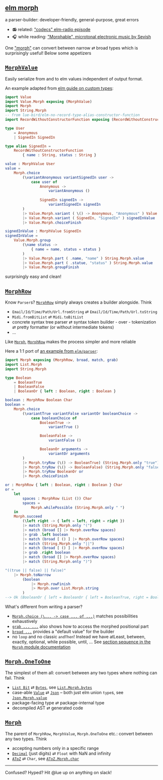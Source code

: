 ## [elm morph](https://dark.elm.dmy.fr/packages/lue-bird/elm-morph/latest/)

a parser-builder: developer-friendly, general-purpose, great errors

  - 📻 related: ["codecs" elm-radio episode](https://elm-radio.com/episode/codecs/)
  - 🎧 while reading: ["Morphable", microtonal electronic music by Sevish](https://www.youtube.com/watch?v=J-JZhCWsk3M&t=330s)

One ["morph"](Morph) can convert between narrow ⇄ broad types which is surprisingly useful!
Below some appetizers

## [`MorphValue`](Value-Morph)

Easily serialize from and to elm values independent of output format.

An example adapted from [elm guide on custom types](https://guide.elm-lang.org/types/custom_types.html):
```elm
import Value
import Value.Morph exposing (MorphValue)
import Morph
import String.Morph
-- from lue-bird/elm-no-record-type-alias-constructor-function
import RecordWithoutConstructorFunction exposing (RecordWithoutConstructorFunction)

type User
    = Anonymous
    | SignedIn SignedIn

type alias SignedIn =
    RecordWithoutConstructorFunction
        { name : String, status : String }

value : MorphValue User
value =
    Morph.choice
        (\variantAnonymous variantSignedIn user ->
            case user of
                Anonymous ->
                    variantAnonymous ()
                
                SignedIn signedIn ->
                    variantSignedIn signedIn
        )
        |> Value.Morph.variant ( \() -> Anonymous, "Anonymous" ) Value.Morph.unit
        |> Value.Morph.variant ( SignedIn, "SignedIn" ) signedInValue
        |> Value.Morph.choiceFinish

signedInValue : MorphValue SignedIn
signedInValue =
    Value.Morph.group
        (\name status ->
            { name = name, status = status }
        )
        |> Value.Morph.part ( .name, "name" ) String.Morph.value
        |> Value.Morph.part ( .statue, "status" ) String.Morph.value
        |> Value.Morph.groupFinish
```
surprisingly easy and clean!

## [`MorphRow`](Morph#MorphRow)

Know `Parser`s? [`MorphRow`](Morph#MorphRow) simply always creates a builder alongside. Think

  - `Email/Id/Time/Path/Url.fromString` ⇄ `Email/Id/Time/Path/Url.toString`
  - `Midi.fromBitList` ⇄ `Midi.toBitList`
  - concrete syntax tree parser ⇄ syntax token builder - over - tokenization ⇄ pretty formatter (or without intermediate tokens)
  - ...

Like [`Morph`](Morph#Morph), [`MorphRow`](Morph#MorphRow) makes the process simpler and more reliable

Here a 1:1 port of [an example from `elm/parser`](https://dark.elm.dmy.fr/packages/elm/parser/latest/Parser#lazy):
```elm
import Morph exposing (MorphRow, broad, match, grab)
import List.Morph
import String.Morph

type Boolean
    = BooleanTrue
    | BooleanFalse
    | BooleanOr { left : Boolean, right : Boolean }

boolean : MorphRow Boolean Char
boolean =
    Morph.choice
        (\variantTrue variantFalse variantOr booleanChoice ->
            case booleanChoice of
                BooleanTrue ->
                    variantTrue ()

                BooleanFalse ->
                    variantFalse ()

                BooleanOr arguments ->
                    variantOr arguments
        )
        |> Morph.tryRow (\() -> BooleanTrue) (String.Morph.only "true")
        |> Morph.tryRow (\() -> BooleanFalse) (String.Morph.only "false")
        |> Morph.tryRow BooleanOr or
        |> Morph.choiceFinish

or : MorphRow { left : Boolean, right : Boolean } Char
or =
    let
        spaces : MorphRow (List ()) Char
        spaces =
            Morph.whilePossible (String.Morph.only " ")
    in
    Morph.succeed
        (\left right -> { left = left, right = right })
        |> match (String.Morph.only "(")
        |> match (broad [] |> Morph.overRow spaces)
        |> grab .left boolean
        |> match (broad [ () ] |> Morph.overRow spaces)
        |> match (String.Morph.only "||")
        |> match (broad [ () ] |> Morph.overRow spaces)
        |> grab .right boolean
        |> match (broad [] |> Morph.overRow spaces)
        |> match (String.Morph.only ")")

"((true || false) || false)"
    |> Morph.toNarrow
        (boolean
            |> Morph.rowFinish
            |> Morph.over List.Morph.string
        )
--> Ok (BooleanOr { left = BooleanOr { left = BooleanTrue, right = BooleanFalse }, right = BooleanFalse })
```

What's different from writing a parser?

  - [`Morph.choice (\... -> case ... of ...)`](Morph#choice) matches possibilities exhaustively
  - [`grab ... ...`](Morph#grab) also shows how to access the morphed positional part
  - [`broad ...`](Morph#broad) provides a "default value" for the builder
  - no `loop` and no classic `andThen`! Instead we have atLeast, between, exactly, optional, while possible, until, ... See [section sequence in the `Morph` module documentation](Morph#sequence)

## [`Morph.OneToOne`](Morph#OneToOne)

The simplest of them all: convert between any two types where nothing can fail. Think

  - [`List Bit`](https://dark.elm.dmy.fr/packages/lue-bird/elm-bits/latest/Bit) ⇄ [`Bytes`](https://dark.elm.dmy.fr/packages/elm/bytes/latest/), see [`List.Morph.bytes`](List-Morph#bytes)
  - case-able [`Value`](Value) ⇄ [`Json`](Json) – both just elm union `type`s, see [`Json.Morph.value`](Json-Morph#value)
  - package-facing type ⇄ package-internal type
  - decompiled AST ⇄ generated code

## [`Morph`](Morph#Morph)

The parent of `MorphRow`, `MorphValue`, `Morph.OneToOne` etc.: convert between any two types. Think

  - accepting numbers only in a specific range
  - [`Decimal`](Decimal) (just digits) ⇄ `Float` with NaN and infinity
  - [`AToZ`](AToZ) ⇄ `Char`, see [`AToZ.Morph.char`](AToZ-Morph#char)

-------

Confused? Hyped? Hit @lue up on anything on slack!
